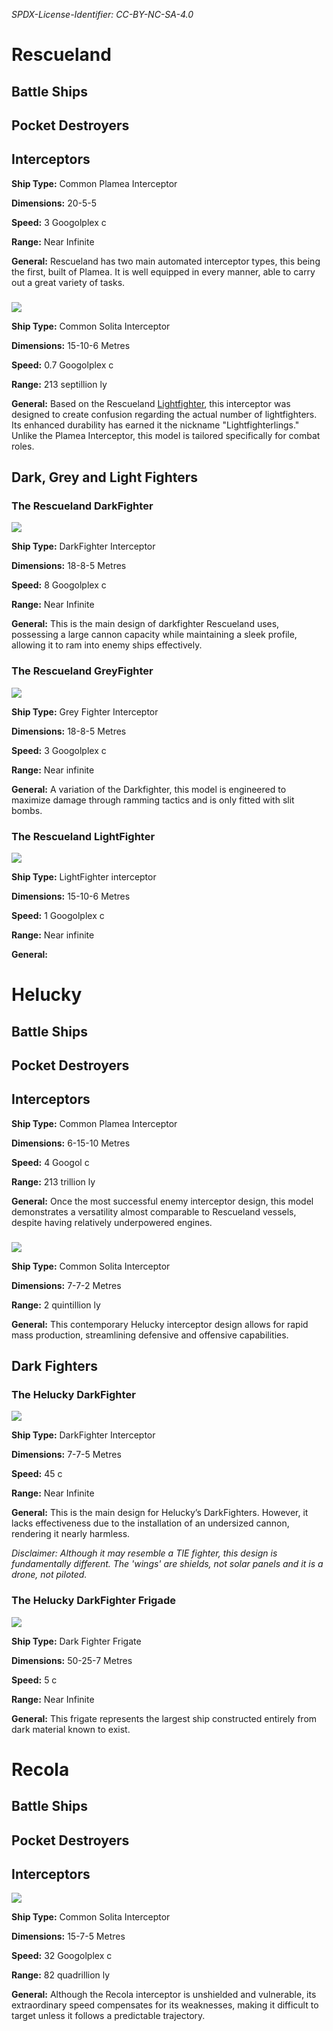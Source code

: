 *SPDX-License-Identifier: CC-BY-NC-SA-4.0*

# Rescueland

## Battle Ships

## Pocket Destroyers

## Interceptors

**Ship Type:** Common Plamea Interceptor

**Dimensions:** 20-5-5

**Speed:** 3 Googolplex c

**Range:** Near Infinite

**General:** Rescueland has two main automated interceptor types, this being the first, built of Plamea. It is well equipped in every manner, able to carry out a great variety of tasks.

###

![](images/Rescueland_Interceptor.png)

**Ship Type:** Common Solita Interceptor

**Dimensions:** 15-10-6 Metres

**Speed:** 0.7 Googolplex c

**Range:** 213 septillion ly

**General:** Based on the Rescueland [Lightfighter](#the-rescueland-lightfighter), this interceptor was designed to create confusion regarding the actual number of lightfighters. Its enhanced durability has earned it the nickname "Lightfighterlings." Unlike the Plamea Interceptor, this model is tailored specifically for combat roles.

## Dark, Grey and Light Fighters

### The Rescueland DarkFighter

![](images/Rescueland_DF.png)

**Ship Type:** DarkFighter Interceptor

**Dimensions:** 18-8-5 Metres

**Speed:** 8 Googolplex c

**Range:** Near Infinite

**General:** This is the main design of darkfighter Rescueland uses, possessing a large cannon capacity while maintaining a sleek profile, allowing it to ram into enemy ships effectively.

### The Rescueland GreyFighter

![](images/Rescueland_GF.png)

**Ship Type:** Grey Fighter Interceptor

**Dimensions:** 18-8-5 Metres

**Speed:** 3 Googolplex c

**Range:** Near infinite

**General:** A variation of the Darkfighter, this model is engineered to maximize damage through ramming tactics and is only fitted with slit bombs.

### The Rescueland LightFighter

![](images/Rescueland_LF.png)

**Ship Type:** LightFighter interceptor

**Dimensions:** 15-10-6 Metres

**Speed:** 1 Googolplex c

**Range:** Near infinite

**General:**

# Helucky

## Battle Ships

## Pocket Destroyers

## Interceptors

**Ship Type:** Common Plamea Interceptor

**Dimensions:** 6-15-10 Metres

**Speed:** 4 Googol c

**Range:** 213 trillion ly

**General:** Once the most successful enemy interceptor design, this model demonstrates a versatility almost comparable to Rescueland vessels, despite having relatively underpowered engines.

###

![](images/Helucky_Interceptor.png)

**Ship Type:** Common Solita Interceptor

**Dimensions:** 7-7-2 Metres

**Range:** 2 quintillion ly

**General:** This contemporary Helucky interceptor design allows for rapid mass production, streamlining defensive and offensive capabilities.

## Dark Fighters

### The Helucky DarkFighter

![](images/Helucky_DF.png)

**Ship Type:** DarkFighter Interceptor

**Dimensions:** 7-7-5 Metres

**Speed:** 45 c

**Range:** Near Infinite

**General:** This is the main design for Helucky’s DarkFighters. However, it lacks effectiveness due to the installation of an undersized cannon, rendering it nearly harmless.

*Disclaimer: Although it may resemble a TIE fighter, this design is fundamentally different. The 'wings' are shields, not solar panels and it is a drone, not piloted.*
### The Helucky DarkFighter Frigade

![](images/Helucky_DF_Frigade.png)

**Ship Type:** Dark Fighter Frigate

**Dimensions:** 50-25-7 Metres

**Speed:** 5 c

**Range:** Near Infinite

**General:** This frigate represents the largest ship constructed entirely from dark material known to exist.

# Recola

## Battle Ships

## Pocket Destroyers

## Interceptors

![](images/Recola_Interceptor.png)

**Ship Type:** Common Solita Interceptor

**Dimensions:** 15-7-5 Metres

**Speed:** 32 Googolplex c

**Range:** 82 quadrillion ly

**General:** Although the Recola interceptor is unshielded and vulnerable, its extraordinary speed compensates for its weaknesses, making it difficult to target unless it follows a predictable trajectory.


